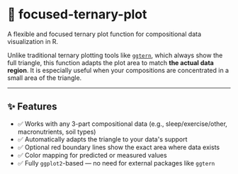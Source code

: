 # 🎯 focused-ternary-plot

A flexible and focused ternary plot function for compositional data visualization in R.

Unlike traditional ternary plotting tools like [`ggtern`](https://github.com/hdrake/ggtern), which always show the full triangle, this function adapts the plot area to match **the actual data region**. It is especially useful when your compositions are concentrated in a small area of the triangle.

---

## ✨ Features

- ✅ Works with any 3-part compositional data (e.g., sleep/exercise/other, macronutrients, soil types)
- ✅ Automatically adapts the triangle to your data's support
- ✅ Optional red boundary lines show the exact area where data exists
- ✅ Color mapping for predicted or measured values
- ✅ Fully `ggplot2`-based — no need for external packages like `ggtern`


